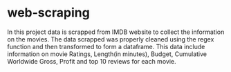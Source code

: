 # web-scraping

In this project data is scrapped from IMDB website to collect the information on the movies. The data scrapped was properly cleaned using the regex function and then transformed to form a dataframe. This data include information on movie Ratings, Length(in minutes), Budget, Cumulative Worldwide Gross, Profit and top 10 reviews for each movie. 
